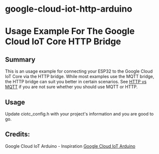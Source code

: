 # google-cloud-iot-http-arduino

# Usage Example For The Google Cloud IoT Core HTTP Bridge
## Summary
This is an usage example for connecting your ESP32 to the Google Cloud IoT Core via the HTTP bridge.
While most examples use the MQTT bridge, the HTTP bridge can suit you better in certain scenarios.
See [HTTP vs MQTT](https://cloud.google.com/blog/products/iot-devices/http-vs-mqtt-a-tale-of-two-iot-protocols) if you are not sure
whether you should use MQTT or HTTP.

## Usage
Update ciotc_config.h with your project's information and you are good to go.

## Credits:

Google Cloud IoT Arduino - Inspiration
[Google Cloud IoT Arduino](https://github.com/GoogleCloudPlatform/google-cloud-iot-arduino.git)
